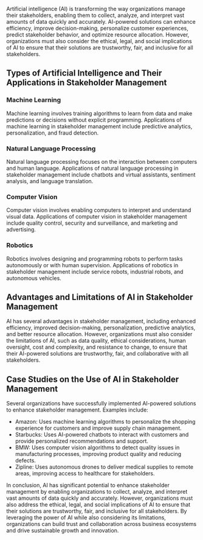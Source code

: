 
Artificial intelligence (AI) is transforming the way organizations manage their stakeholders, enabling them to collect, analyze, and interpret vast amounts of data quickly and accurately. AI-powered solutions can enhance efficiency, improve decision-making, personalize customer experiences, predict stakeholder behavior, and optimize resource allocation. However, organizations must also consider the ethical, legal, and social implications of AI to ensure that their solutions are trustworthy, fair, and inclusive for all stakeholders.

Types of Artificial Intelligence and Their Applications in Stakeholder Management
---------------------------------------------------------------------------------

### Machine Learning

Machine learning involves training algorithms to learn from data and make predictions or decisions without explicit programming. Applications of machine learning in stakeholder management include predictive analytics, personalization, and fraud detection.

### Natural Language Processing

Natural language processing focuses on the interaction between computers and human language. Applications of natural language processing in stakeholder management include chatbots and virtual assistants, sentiment analysis, and language translation.

### Computer Vision

Computer vision involves enabling computers to interpret and understand visual data. Applications of computer vision in stakeholder management include quality control, security and surveillance, and marketing and advertising.

### Robotics

Robotics involves designing and programming robots to perform tasks autonomously or with human supervision. Applications of robotics in stakeholder management include service robots, industrial robots, and autonomous vehicles.

Advantages and Limitations of AI in Stakeholder Management
----------------------------------------------------------

AI has several advantages in stakeholder management, including enhanced efficiency, improved decision-making, personalization, predictive analytics, and better resource allocation. However, organizations must also consider the limitations of AI, such as data quality, ethical considerations, human oversight, cost and complexity, and resistance to change, to ensure that their AI-powered solutions are trustworthy, fair, and collaborative with all stakeholders.

Case Studies on the Use of AI in Stakeholder Management
-------------------------------------------------------

Several organizations have successfully implemented AI-powered solutions to enhance stakeholder management. Examples include:

* Amazon: Uses machine learning algorithms to personalize the shopping experience for customers and improve supply chain management.
* Starbucks: Uses AI-powered chatbots to interact with customers and provide personalized recommendations and support.
* BMW: Uses computer vision algorithms to detect quality issues in manufacturing processes, improving product quality and reducing defects.
* Zipline: Uses autonomous drones to deliver medical supplies to remote areas, improving access to healthcare for stakeholders.

In conclusion, AI has significant potential to enhance stakeholder management by enabling organizations to collect, analyze, and interpret vast amounts of data quickly and accurately. However, organizations must also address the ethical, legal, and social implications of AI to ensure that their solutions are trustworthy, fair, and inclusive for all stakeholders. By leveraging the power of AI while also considering its limitations, organizations can build trust and collaboration across business ecosystems and drive sustainable growth and innovation.
